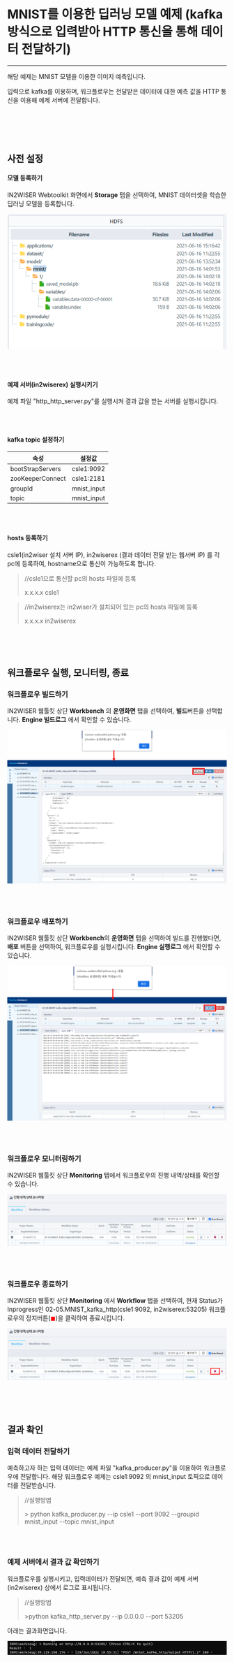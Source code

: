 # MNIST를 이용한 딥러닝 모델 예제 (kafka방식으로 입력받아 HTTP 통신을 통해 데이터 전달하기) 

---

해당 예제는 MNIST 모델을 이용한 이미지 예측입니다. 

입력으로 kafka를 이용하며, 워크플로우는 전달받은 데이터에 대한 예측 값을 HTTP 통신을 이용해 예제 서버에 전달합니다.

<br/><br/>

<br/>


## 사전 설정

<h4>모델 등록하기</h4>

IN2WISER Webtoolkit 화면에서 <b>Storage</b> 탭을 선택하여, MNIST 데이터셋을 학습한 딥러닝 모델을 등록합니다.

![reg_model](./images/2.2.2.5.reg_model.png)

<br/><br/>

<h4>예제 서버(in2wiserex) 실행시키기</h4>

예제 파일 "http_http_server.py"를 실행시켜 결과 값을 받는 서버를 실행시킵니다.

<br/><br/>

<h4>kafka topic 설정하기</h4>

| 속성             | 설정값      |
| ---------------- | ----------- |
| bootStrapServers | csle1:9092  |
| zooKeeperConnect | csle1:2181  |
| groupId          | mnist_input |
| topic            | mnist_input |

<br/><br/>

<h4>hosts 등록하기</h4>

csle1(in2wiser 설치 서버 IP), in2wiserex (결과 데이터 전달 받는 웹서버 IP) 를 각 pc에 등록하여, hostname으로 통신이 가능하도록 합니다.

>//csle1으로 통신할 pc의 hosts 파일에 등록
>
>x.x.x.x	csle1



>//in2wiserex는 in2wiser가 설치되어 있는 pc의 hosts 파일에 등록
>
>x.x.x.x	in2wiserex

<br/><br/><br/>

## 워크플로우 실행, 모니터링, 종료

<h3>워크플로우 빌드하기</h3>

IN2WISER 웹툴킷 상단 <b>Workbench</b> 의 <b>운영화면</b> 탭을 선택하여, <b>빌드</b>버튼을 선택합니다. <b>Engine 빌드로그</b> 에서 확인할 수 있습니다.

![build](./images/2.2.2.5.build.png)

<br/><br/>

<h3>워크플로우 배포하기</h3>

IN2WISER 웹툴킷 상단 <b>Workbench</b>의 <b>운영화면</b> 탭을 선택하여 빌드를 진행했다면, <b>배포</b> 버튼을 선택하여, 워크플로우를 실행시킵니다.  <b>Engine 실행로그</b> 에서 확인할 수 있습니다.

![deploy](./images/2.2.2.5.deploy.png)

<br/><br/>

<h3>워크플로우 모니터링하기</h3>

IN2WISER 웹툴킷 상단 <b>Monitoring</b> 탭에서 워크플로우의 진행 내역/상태를 확인할 수 있습니다.

![monitoring](./images/2.2.2.5.monitoring.png)

<br/><br/>

<h3>워크플로우 종료하기</h3>

IN2WISER  웹툴킷 상단 <b>Monitoring</b> 에서 <b>Workflow</b> 탭을 선택하여, 현재 Status가 Inprogress인 02-05.MNIST_kafka_http(csle1:9092, in2wiserex:53205) 워크플로우의 정지버튼(<span style="color:red">&#9724;</span>)을 클릭하여 종료시킵니다.

![terminated](./images/2.2.2.5.terminated.png)

<br/><br/><br/>

## 결과 확인

<h3> 입력 데이터 전달하기</h3>

예측하고자 하는 입력 데이터는 예제 파일 "kafka_producer.py"을 이용하여 워크플로우에 전달합니다. 해당 워크플로우 예제는 csle1:9092 의  mnist_input 토픽으로 데이터를 전달받습니다.

> //실행방법
>
> \> python kafka_producer.py --ip csle1 --port 9092 --groupid mnist_input --topic mnist_input

<br/><br/>

<h3>예제 서버에서 결과 값 확인하기</h3>

워크플로우를 실행시키고, 입력데이터가 전달되면, 예측 결과 값이 예제 서버(in2wiserex) 상에서 로그로 표시됩니다.

> //실행방법
>
> \>python kafka_http_server.py --ip 0.0.0.0 --port 53205

아래는 결과화면입니다.

![result](./images/2.2.2.5.result.png)

<br/>

<br/>

<br/>

